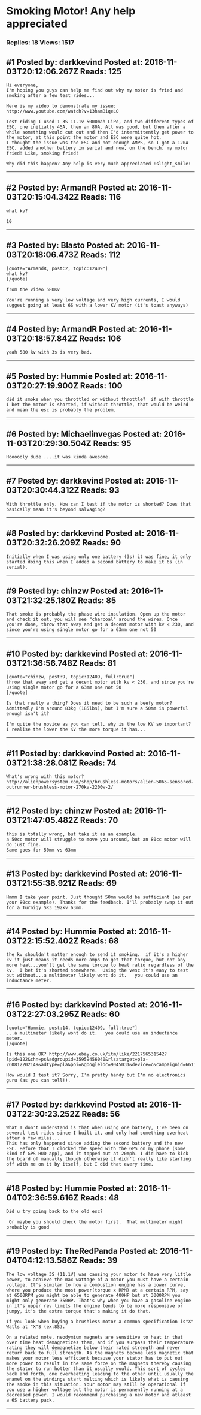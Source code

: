 # Smoking Motor! Any help appreciated

### Replies: 18 Views: 1517

## \#1 Posted by: darkkevind Posted at: 2016-11-03T20:12:06.267Z Reads: 125

```
Hi everyone,
I'm hoping you guys can help me find out why my motor is fried and smoking after a few test rides...

Here is my video to demonstrate my issue: http://www.youtube.com/watch?v=13hamBiqeLQ

Test riding I used 1 3S 11.1v 5000mah LiPo, and two different types of ESC, one initially 45A, then an 80A. All was good, but then after a while something would cut out and then I'd intermittently get power to the motor, at this point the motor and ESC were quite hot.
I thought the issue was the ESC and not enough AMPS, so I got a 120A ESC, added another battery in serial and now, on the bench, my motor fried! Like, smoking fried!

Why did this happen? Any help is very much appreciated :slight_smile:
```

---
## \#2 Posted by: ArmandR Posted at: 2016-11-03T20:15:04.342Z Reads: 116

```
what kv?

10
```

---
## \#3 Posted by: Blasto Posted at: 2016-11-03T20:18:06.473Z Reads: 112

```
[quote="ArmandR, post:2, topic:12409"]
what kv?
[/quote]

from the video 580Kv

You're running a very low voltage and very high currents, I would suggest going at least 6S with a lower KV motor (it's toast anyways)
```

---
## \#4 Posted by: ArmandR Posted at: 2016-11-03T20:18:57.842Z Reads: 106

```
yeah 580 kv with 3s is very bad.
```

---
## \#5 Posted by: Hummie Posted at: 2016-11-03T20:27:19.900Z Reads: 100

```
did it smoke when you throttled or without throttle?  if with throttle I bet the motor is shorted, if without throttle, that would be weird and mean the esc is probably the problem.
```

---
## \#6 Posted by: Michaelinvegas Posted at: 2016-11-03T20:29:30.504Z Reads: 95

```
Hoooooly dude ....it was kinda awesome.
```

---
## \#7 Posted by: darkkevind Posted at: 2016-11-03T20:30:44.312Z Reads: 93

```
With throttle only. How can I test if the motor is shorted? Does that basically mean it's beyond salvaging?
```

---
## \#8 Posted by: darkkevind Posted at: 2016-11-03T20:32:26.209Z Reads: 90

```
Initially when I was using only one battery (3s) it was fine, it only started doing this when I added a second battery to make it 6s (in serial).
```

---
## \#9 Posted by: chinzw Posted at: 2016-11-03T21:32:25.180Z Reads: 85

```
That smoke is probably the phase wire insulation. Open up the motor and check it out, you will see "charcoal" around the wires. Once you're done, throw that away and get a decent motor with kv < 230, and since you're using single motor go for a 63mm one not 50
```

---
## \#10 Posted by: darkkevind Posted at: 2016-11-03T21:36:56.748Z Reads: 81

```
[quote="chinzw, post:9, topic:12409, full:true"]
throw that away and get a decent motor with kv < 230, and since you're using single motor go for a 63mm one not 50
[/quote]

Is that really a thing? Does it need to be such a beefy motor? Admittedly I'm around 83kg (185lbs), but I'm sure a 50mm is powerful enough isn't it?

I'm quite the novice as you can tell, why is the low KV so important? I realise the lower the KV the more torque it has...
```

---
## \#11 Posted by: darkkevind Posted at: 2016-11-03T21:38:28.081Z Reads: 74

```
What's wrong with this motor?
http://alienpowersystem.com/shop/brushless-motors/alien-5065-sensored-outrunner-brushless-motor-270kv-2200w-2/
```

---
## \#12 Posted by: chinzw Posted at: 2016-11-03T21:47:05.482Z Reads: 70

```
this is totally wrong, but take it as an example.
a 50cc motor will struggle to move you around, but an 80cc motor will do just fine.
Same goes for 50mm vs 63mm
```

---
## \#13 Posted by: darkkevind Posted at: 2016-11-03T21:55:38.921Z Reads: 69

```
Hmmm I take your point. Just thought 50mm would be sufficient (as per your 80cc example). Thanks for the feedback. I'll probably swap it out for a Turnigy SK3 192kv 63mm.
```

---
## \#14 Posted by: Hummie Posted at: 2016-11-03T22:15:52.402Z Reads: 68

```
the kv shouldn't matter enough to send it smoking.  if it's a higher kv it just means it needs more amps to get that torque, but not any more heat...you'll get the same torque to heat ratio regardless of the kv.  I bet it's shorted somewhere.  Using the vesc it's easy to test but without...a multimeter likely wont do it.   you could use an inductance meter.
```

---
## \#16 Posted by: darkkevind Posted at: 2016-11-03T22:27:03.295Z Reads: 60

```
[quote="Hummie, post:14, topic:12409, full:true"]
...a multimeter likely wont do it.   you could use an inductance meter.
[/quote]

Is this one OK? http://www.ebay.co.uk/itm/like/221756531542?lpid=122&chn=ps&adgroupid=35959456040&rlsatarget=pla-260812202149&adtype=pla&poi=&googleloc=9045031&device=c&campaignid=661151662&crdt=0

How would I test it? Sorry, I'm pretty handy but I'm no electronics guru (as you can tell!).
```

---
## \#17 Posted by: darkkevind Posted at: 2016-11-03T22:30:23.252Z Reads: 56

```
What I don't understand is that when using one battery, I've been on several test rides since I built it, and only had something overheat after a few miles...
This has only happened since adding the second battery and the new ESC. Before that I clocked the speed with the GPS on my phone (some kind of GPS HUD app), and it topped out at 20mph. I did have to kick the board of manually though otherwise it didn't really like starting off with me on it by itself, but I did that every time.
```

---
## \#18 Posted by: Hummie Posted at: 2016-11-04T02:36:59.616Z Reads: 48

```
Did u try going back to the old esc? 

 Or maybe you should check the motor first.  That multimeter might probably is good
```

---
## \#19 Posted by: TheRedPanda Posted at: 2016-11-04T04:12:13.586Z Reads: 39

```
The low voltage 3S (11.1V) was causing your motor to have very little power, to achieve the max wattage of a motor you must have a certain voltage. It's similar to how a combustion engine has a power curve, where you produce the most power(torque x RPM) at a certain RPM, say at 6500RPM you might be able to generate 400HP but at 3000RPM you might only generate 350HP. That's why when you have a gasoline engine in it's upper rev limits the engine tends to be more responsive or jumpy, it's the extra torque that's making it do that. 

If you look when buying a brushless motor a common specification is"X" Watts at "X"S (ex:8S). 

On a related note, neodymium magnets are sensitive to heat in that over time heat demagnetizes them, and if you surpass their temperature rating they will demagnetize below their rated strength and never return back to full strength. As the magnets become less magnetic that makes your motor less efficient because your stator has to put out more power to result in the same force on the magnets thereby causing the stator to run hotter than it usually would. This sort of cycles back and forth, one overheating leading to the other until usually the enamel on the windings start melting which is likely what is causing the smoke in this situation. Your motor may still be operational if you use a higher voltage but the motor is permanently running at a decreased power. I would recommend purchasing a new motor and atleast a 6S battery pack.
```

---
